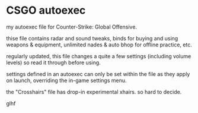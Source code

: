 # CSGO autoexec
my autoexec file for Counter-Strike: Global Offensive.


thise file contains radar and sound tweaks, binds for buying and using weapons & equipment, unlimited nades & auto bhop for offline practice, etc.

regularly updated, this file changes a quite a few settings (including volume levels) so read it through before using.

settings defined in an autoexec can only be set within the file as they apply on launch, overriding the in-game settings menu.

the "Crosshairs" file has drop-in experimental xhairs. so hard to decide.


glhf
